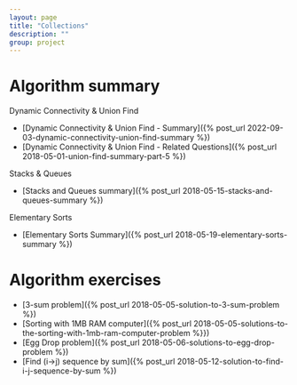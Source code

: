 ```yaml
---
layout: page
title: "Collections"
description: ""
group: project
---
```


# Algorithm summary

Dynamic Connectivity & Union Find
- [Dynamic Connectivity & Union Find - Summary]({% post_url 2022-09-03-dynamic-connectivity-union-find-summary %})
- [Dynamic Connectivity & Union Find - Related Questions]({% post_url 2018-05-01-union-find-summary-part-5 %})

Stacks & Queues
- [Stacks and Queues summary]({% post_url 2018-05-15-stacks-and-queues-summary %})

Elementary Sorts
- [Elementary Sorts Summary]({% post_url 2018-05-19-elementary-sorts-summary %})

# Algorithm exercises

- [3-sum problem]({% post_url 2018-05-05-solution-to-3-sum-problem %})
- [Sorting with 1MB RAM computer]({% post_url 2018-05-05-solutions-to-the-sorting-with-1mb-ram-computer-problem %}})
- [Egg Drop problem]({% post_url 2018-05-06-solutions-to-egg-drop-problem %})
- [Find (i->j) sequence by sum]({% post_url 2018-05-12-solution-to-find-i-j-sequence-by-sum %})
